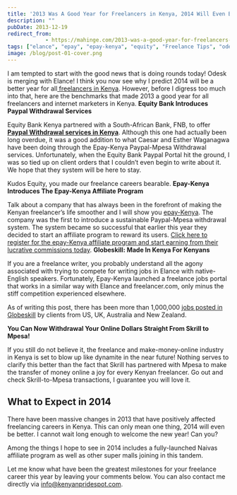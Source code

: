 ```yaml
---
title: '2013 Was A Good Year for Freelancers in Kenya, 2014 Will Even Be Better!'
description: ""
pubDate: 2013-12-19
redirect_from:
            - https://mahinge.com/2013-was-a-good-year-for-freelancers-in-kenya-2014-will-even-be-better/
tags: ["elance", "epay", "epay-kenya", "equity", "Freelance Tips", "odesk", "paypal"]
image: /blog/post-01-cover.png
---
```

I am tempted to start with the good news that is doing rounds today! Odesk is merging with Elance! I think you now see why I predict 2014 will be a better year for all[ freelancers in Kenya](https://mahinge.com/can-make-money-freelancing-kenya/ "freelancers in Kenya"). However, before I digress too much into that, here are the benchmarks that made 2013 a good year for all freelancers and internet marketers in Kenya. **Equity Bank Introduces Paypal Withdrawal Services**

Equity Bank Kenya partnered with a South-African Bank, FNB, to offer [**Paypal Withdrawal services in Kenya**](https://epal.equitybankgroup.com/paypal/pages/paypal_withdraw_service.html "Paypal-Equity Withdrawals"). Although this one had actually been long overdue, it was a good addition to what Caesar and Esther Waganagwa have been doing through the Epay-Kenya Paypal-Mpesa Withdrawal services. Unfortunately, when the Equity Bank Paypal Portal hit the ground, I was so tied up on client orders that I couldn’t even begin to write about it. We hope that they system will be here to stay.

Kudos Equity, you made our freelance careers bearable. **Epay-Kenya Introduces The Epay-Kenya Affiliate Program**

Talk about a company that has always been in the forefront of making the Kenyan freelancer’s life smoother and I will show you [epay-Kenya](https://mahinge.com/wp-content/uploads/2013/12/epay-kenya.com?a_aid=epay_kenya "epay-kenya affiliate program"). The company was the first to introduce a sustainable Paypal-Mpesa withdrawal system. The system became so successful that earlier this year they decided to start an affiliate program to reward its users. [Click here to register for the epay-Kenya affiliate program and start earning from their lucrative commissions today](https://mahinge.com/wp-content/uploads/2013/12/signup.php?a_aid=epay_kenya "epay-kenya affiliate program"). **Globeskill: Made In Kenya For Kenyans**

If you are a freelance writer, you probably understand all the agony associated with trying to compete for writing jobs in Elance with native-English speakers. Fortunately, Epay-Kenya launched a freelance jobs portal that works in a similar way with Elance and freelancer.com, only minus the stiff competition experienced elsewhere.

As of writing this post, there has been more than 1,000,000 [jobs posted in Globeskill](https://mahinge.com/wp-content/uploads/2013/12/globeskill.com "globeskill") by clients from US, UK, Australia and New Zealand.

**You Can Now Withdrawal Your Online Dollars Straight From Skrill to Mpesa!**

If you still do not believe it, the freelance and make-money-online industry in Kenya is set to blow up like dynamite in the near future! Nothing serves to clarify this better than the fact that Skrill has partnered with Mpesa to make the transfer of money online a joy for every Kenyan freelancer. Go out and check Skrill-to-Mpesa transactions, I guarantee you will love it.

## What to Expect in 2014

There have been massive changes in 2013 that have positively affected freelancing careers in Kenya. This can only mean one thing, 2014 will even be better. I cannot wait long enough to welcome the new year! Can you?

Among the things I hope to see in 2014 includes a fully-launched Naivas affiliate program as well as other super malls joining in this tandem.

Let me know what have been the greatest milestones for your freelance career this year by leaving your comments below. You can also contact me directly via info@kenyanpridespot.com.

